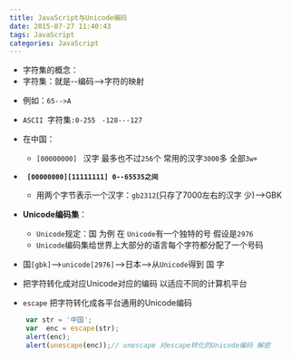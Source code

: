 ```yaml
---
title: JavaScript与Unicode编码
date: 2015-07-27 11:40:43
tags: JavaScript
categories: JavaScript
---
```


- 字符集的概念：
- 字符集：就是--编码-->字符的映射
 <!--more-->
   - 例如：`65-->A`
 
-  `ASCII `字符集`:0-255` ` -128---127`
 
-  在中国：

   - `[00000000] ` 汉字 最多也不过`256`个 常用的汉字`3000`多 全部`3w+`

- **` [00000000][11111111] 0--65535之间`**
   - 用两个字节表示一个汉字：`gb2312`(只存了7000左右的汉字  少)-->GBK

- **Unicode编码集**：

  - `Unicode`规定：国 为例 在 `Unicode`有一个独特的号 假设是`2976`
  - `Unicode`编码集给世界上大部分的语言每个字符都分配了一个号码

- 国`[gbk]`-->`unicode[2976]`-->日本-->从`Unicode`得到 国 字

 - 把字符转化成对应Unicode对应的编码 以适应不同的计算机平台


- `escape`  把字符转化成各平台通用的Unicode编码

```javascript
	var str = '中国';
	var  enc = escape(str);
	alert(enc);
	alert(unescape(enc));// unescape 对escape转化的Unicode编码 解密
```

